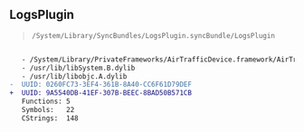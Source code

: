 ## LogsPlugin

> `/System/Library/SyncBundles/LogsPlugin.syncBundle/LogsPlugin`

```diff

   - /System/Library/PrivateFrameworks/AirTrafficDevice.framework/AirTrafficDevice
   - /usr/lib/libSystem.B.dylib
   - /usr/lib/libobjc.A.dylib
-  UUID: 0260FC73-3EF4-361B-8A40-CC6F61D79DEF
+  UUID: 9A5540DB-41EF-307B-BEEC-8BAD50B571CB
   Functions: 5
   Symbols:   22
   CStrings:  148

```

